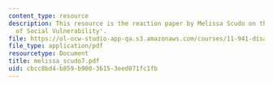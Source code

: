 ```yaml
---
content_type: resource
description: This resource is the reaction paper by Melissa Scudo on the topic 'Patterns
  of Social Vulnerability'.
file: https://ol-ocw-studio-app-qa.s3.amazonaws.com/courses/11-941-disaster-vulnerability-and-resilience-spring-2005/cbcc8bd4b859b90036153eed071fc1fb_melissa_scudo7.pdf
file_type: application/pdf
resourcetype: Document
title: melissa_scudo7.pdf
uid: cbcc8bd4-b859-b900-3615-3eed071fc1fb
---
```

